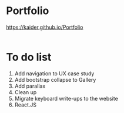 # Portfolio

https://kaider.github.io/Portfolio
<br>
<br>
# To do list
1. Add navigation to UX case study
2. Add bootstrap collapse to Gallery
3. Add parallax
4. Clean up
5. Migrate keyboard write-ups to the website
6. React.JS
